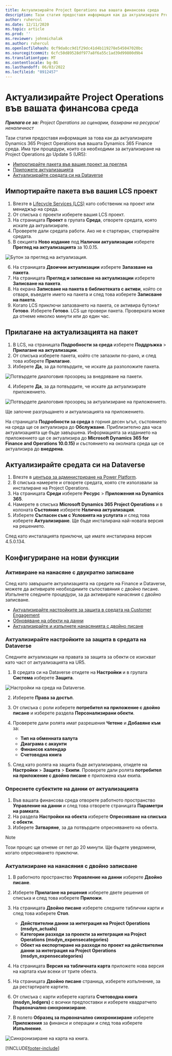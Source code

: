```yaml
---
title: Актуализирайте Project Operations във вашата финансова среда
description: Тази статия предоставя информация как да актуализирате Project Operations във вашата Dynamics 365 Finance среда.
author: ruhercul
ms.date: 12/11/2020
ms.topic: article
ms.prod: ''
ms.reviewer: johnmichalak
ms.author: ruhercul
ms.openlocfilehash: 0cf9da8cc9d1f29dc41d4b119278e545047020bc
ms.sourcegitcommit: 6cfc50d89528df977a8f6a55c1ad39d99800d9b4
ms.translationtype: MT
ms.contentlocale: bg-BG
ms.lasthandoff: 06/03/2022
ms.locfileid: "8912457"
---
```

# <a name="update-project-operations-in-your-finance-environment"></a>Актуализирайте Project Operations във вашата финансова среда

_**Прилага се за:** Project Operations за сценарии, базирани на ресурси/неналичност_


Тази статия предоставя информация за това как да актуализирате Dynamics 365 Project Operations във вашата Dynamics 365 Finance среда. Има три процедури, които са необходими за актуализиране на Project Operations до Update 5 (UR5):

- [Импортирайте пакета във вашия проект за преглед](#import)
- [Приложете актуализацията](#apply)
- [Актуализирайте средата си на Dataverse](#update)

## <a name="import-the-package-into-your-lcs-project"></a><a name="import"></a>Импортирайте пакета във вашия LCS проект

1. Влезте в [Lifecycle Services (LCS)](https://lcs.dynamics.com/) като собственик на проект или мениджър на среда.
2. От списъка с проекти изберете вашия LCS проект.
3. На страницата **Проект** в групата **Среда**, отворете средата, която искате да актуализирате.
4. Проверете дали средата работи. Ако не е стартиран, стартирайте средата.
5. В секцията **Ново издание** под **Налични актуализации** изберете **Преглед на актуализацията** за 10.0.15.

![Бутон за преглед на актуализация.](media/view-update.png)

6. На страницата **Двоични актуализации** изберете **Запазване на пакета**.
7. На страницата **Преглед и записване на актуализации** изберете **Записване на пакета**.
8. На екрана **Записване на пакета в библиотеката с активи**, който се отваря, въведете името на пакета и след това изберете **Записване на пакета**.
9. Когато LCS приключи запазването на пакета, се активира бутонът **Готово**. Изберете **Готово**. LCS ще провери пакета. Проверката може да отнеме няколко минути или до един час.


## <a name="apply-the-package-update"></a><a name="apply"></a>Прилагане на актуализацията на пакет

1. В LCS, на страницата **Подробности за среда** изберете **Поддръжка** > **Прилагане на актуализации**.
2. От списъка изберете пакета, който сте запазили по-рано, и след това изберете **Прилагане**.
3. Изберете **Да**, за да потвърдите, че искате да разположите пакета.

![Потвърдете диалоговия прозорец за внедряване на пакети.](media/confirm-package-deployment.png)

4. Изберете **Да**, за да потвърдите, че искате да актуализирате приложението.

![Потвърдете диалоговия прозорец за актуализиране на приложението.](media/confirm-application-update.png)

Ще започне разгръщането и актуализацията на приложението. 

На страницата **Подробности за среда** в горния десен ъгъл, състоянието на среда ще се актуализира до **Обслужване**. Приблизително два часа актуализацията ще бъде завършена. Информацията за изданието на приложението ще се актуализира до **Microsoft Dynamics 365 for Finance and Operations 10.0.15)** и състоянието на околната среда ще се актуализира до **внедрена**.


## <a name="update-your-dataverse-environment"></a><a name="update"></a>Актуализирайте средата си на Dataverse

1. Влезте в [центъра за администриране на Power Platform](https://admin.powerplatform.com/).
2. В списъка намерете и отворете средата, която сте използвали за инсталиране на Project Operations.
3. На страницата **Среди** изберете **Ресурс** > **Приложения на Dynamics 365**.
4. Намерете в списъка **Microsoft Dynamics 365 Project Operations** и в колоната **Състояние** изберете **Налична актуализация**.
5. Изберете **Съгласен съм с Условията на услугата** и след това изберете **Актуализиране**. Ще бъде инсталирана най-новата версия на решението.

След като инсталацията приключи, ще имате инсталирана версия 4.5.0.134.

## <a name="configure-new-features"></a>Конфигуриране на нови функции

### <a name="enable-dual-write-mapping"></a>Активиране на нанасяне с двукратно записване

След като завършите актуализацията на средите на Finance и Dataverse, можете да активирате необходимите съпоставяния с двойно писане. Изпълнете следните процедури, за да активирате нанасяния с двойно записване.

- [Актуализирайте настройките за защита в средата на Customer Engagement](#security)
- [Обновяване на обекти на данни](#refresh)
- [Актуализирайте и изпълнете нанасянията с двойно писане](#run)

### <a name="update-security-settings-on-the-dataverse-environment"></a><a name="security"></a>Актуализирайте настройките за защита в средата на Dataverse

Следните актуализации на правата за защита за обекти се изискват като част от актуализацията на UR5.

1. В средата си на Dataverse отидете на **Настройки** и в групата **Система** изберете **Защита**.

![Настройки на среда на Dataverse.](media/Picture21.png)

2. Изберете **Права за достъп**.
3. От списъка с роли изберете **потребител на приложение с двойно писане** и изберете раздела **Персонализирани обекти**. 
4. Проверете дали ролята имат разрешения **Четене** и **Добавяне към** за:

      - **Тип на обменната валута**
      - **Диаграма с акаунти** 
      - **Финансов календар** 
      - **Счетоводна книга**

5. След като ролята на защита бъде актуализирана, отидете на **Настройки** > **Защита** > **Екипи**. Проверете дали ролята **потребител на приложение с двойно писане** е приложена към екипа. 

### <a name="refresh-data-entities-from-the-update"></a><a name="refresh"></a>Опреснете субектите на данни от актуализацията

1. Във вашата финансова среда отворете работното пространство **Управление на данни** и след това отворете страницата **Параметри на рамката**.
2. На раздела **Настройки на обекта** изберете **Опресняване на списъка с обекти**.
3. Изберете **Затваряне**, за да потвърдите опресняването на обекта.

 > [!NOTE]
 > Този процес ще отнеме от пет до 20 минути. Ще бъдете уведомени, когато опресняването приключи.

### <a name="update-dual-write-mappings"></a><a name="run"></a>Актуализиране на нанасяния с двойно записване

1. В работното пространство **Управление на данни** изберете **Двойно писане**.
2. Изберете **Прилагане на решения** изберете двете решения от списъка и след това изберете **Приложи**.
3. На страницата **Двойно писане** изберете следните таблични карти и след това изберете **Стоп**.

    - **Действителни данни за интеграция на Project Operations (msdyn_actuals)**
    - **Категории разходи за проекти за интеграция на Project Operations (msdyn_expensecategories)**
    - **Обект на експортиране на разходи по проект на действителни данни за интеграция на Project Operations (msdyn_expensecategories)**

4. На страницата **Версия на табличната карта** приложете нова версия на картата към всеки от трите обекта.
5. На страницата **Двойно писане** страница, изберете изпълнение, за да рестартирате картите.
6. От списъка с карти изберете картата **Счетоводна книга (msdyn_ledgers)** с всички предпоставки и изберете квадратчето **Първоначално синхронизиране**. 
7. В полето **Образец за първоначално синхронизиране** изберете **Приложения** за финанси и операции и след това изберете **Изпълнение**.
 
 ![Синхронизиране на карта на книга.](media/DW6.png)
 


[!INCLUDE[footer-include](../includes/footer-banner.md)]